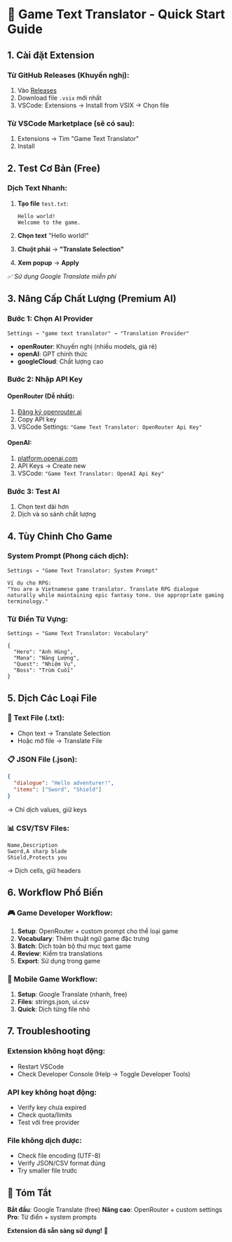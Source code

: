 # 🚀 Game Text Translator - Quick Start Guide

## 1. Cài đặt Extension

### Từ GitHub Releases (Khuyến nghị):
1. Vào [Releases](https://github.com/levi-soft/Translation-Tool/releases)
2. Download file `.vsix` mới nhất
3. VSCode: Extensions → Install from VSIX → Chọn file

### Từ VSCode Marketplace (sẽ có sau):
1. Extensions → Tìm "Game Text Translator"
2. Install

## 2. Test Cơ Bản (Free)

### Dịch Text Nhanh:
1. **Tạo file** `test.txt`:
   ```
   Hello world!
   Welcome to the game.
   ```

2. **Chọn text** "Hello world!"
3. **Chuột phải** → **"Translate Selection"**
4. **Xem popup** → **Apply**

*✅ Sử dụng Google Translate miễn phí*

## 3. Nâng Cấp Chất Lượng (Premium AI)

### Bước 1: Chọn AI Provider
```
Settings → "game text translator" → "Translation Provider"
```
- **openRouter**: Khuyến nghị (nhiều models, giá rẻ)
- **openAI**: GPT chính thức
- **googleCloud**: Chất lượng cao

### Bước 2: Nhập API Key

#### OpenRouter (Dễ nhất):
1. [Đăng ký openrouter.ai](https://openrouter.ai)
2. Copy API key
3. VSCode Settings: `"Game Text Translator: OpenRouter Api Key"`

#### OpenAI:
1. [platform.openai.com](https://platform.openai.com)
2. API Keys → Create new
3. VSCode: `"Game Text Translator: OpenAI Api Key"`

### Bước 3: Test AI
1. Chọn text dài hơn
2. Dịch và so sánh chất lượng

## 4. Tùy Chỉnh Cho Game

### System Prompt (Phong cách dịch):
```
Settings → "Game Text Translator: System Prompt"

Ví dụ cho RPG:
"You are a Vietnamese game translator. Translate RPG dialogue naturally while maintaining epic fantasy tone. Use appropriate gaming terminology."
```

### Từ Điển Từ Vựng:
```
Settings → "Game Text Translator: Vocabulary"

{
  "Hero": "Anh Hùng",
  "Mana": "Năng Lượng",
  "Quest": "Nhiệm Vụ",
  "Boss": "Trùm Cuối"
}
```

## 5. Dịch Các Loại File

### 📄 Text File (.txt):
- Chọn text → Translate Selection
- Hoặc mở file → Translate File

### 📋 JSON File (.json):
```json
{
  "dialogue": "Hello adventurer!",
  "items": ["Sword", "Shield"]
}
```
→ Chỉ dịch values, giữ keys

### 📊 CSV/TSV Files:
```
Name,Description
Sword,A sharp blade
Shield,Protects you
```
→ Dịch cells, giữ headers

## 6. Workflow Phổ Biến

### 🎮 Game Developer Workflow:
1. **Setup**: OpenRouter + custom prompt cho thể loại game
2. **Vocabulary**: Thêm thuật ngữ game đặc trưng
3. **Batch**: Dịch toàn bộ thư mục text game
4. **Review**: Kiểm tra translations
5. **Export**: Sử dụng trong game

### 📱 Mobile Game Workflow:
1. **Setup**: Google Translate (nhanh, free)
2. **Files**: strings.json, ui.csv
3. **Quick**: Dịch từng file nhỏ

## 7. Troubleshooting

### Extension không hoạt động:
- Restart VSCode
- Check Developer Console (Help → Toggle Developer Tools)

### API key không hoạt động:
- Verify key chưa expired
- Check quota/limits
- Test với free provider

### File không dịch được:
- Check file encoding (UTF-8)
- Verify JSON/CSV format đúng
- Try smaller file trước

## 🎯 Tóm Tắt

**Bắt đầu**: Google Translate (free)
**Nâng cao**: OpenRouter + custom settings
**Pro**: Từ điển + system prompts

**Extension đã sẵn sàng sử dụng!** 🎉
